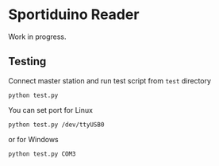 # Sportiduino Reader

Work in progress.

## Testing

Connect master station and run test script from `test` directory

    python test.py

You can set port for Linux
    
    python test.py /dev/ttyUSB0

or for Windows
    
    python test.py COM3

